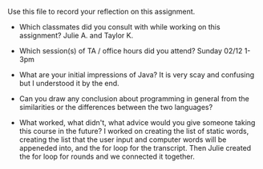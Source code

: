 Use this file to record your reflection on this assignment.

- Which classmates did you consult with while working on this assignment?
Julie A. and Taylor K. 

- Which session(s) of TA / office hours did you attend?
Sunday 02/12 1-3pm

- What are your initial impressions of Java? 
It is very scay and confusing but I understood it by the end. 

- Can you draw any conclusion about programming in general from the similarities or the differences between the two languages? 

- What worked, what didn't, what advice would you give someone taking this course in the future?
I worked on creating the list of static words, creating the list that the user input and computer words will be appeneded into, and the for loop for the transcript. Then Julie created the for loop for rounds and we connected it together. 
